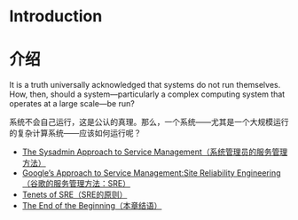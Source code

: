 # **Introduction**

# **介绍**

It is a truth universally acknowledged that systems do not run themselves. How, then, should a system—particularly a complex computing system that operates at a large scale—be run?

系统不会自己运行，这是公认的真理。那么，一个系统——尤其是一个大规模运行的复杂计算系统——应该如何运行呢？

* [The Sysadmin Approach to Service Management（系统管理员的服务管理方法）](./the_sysadmin_approach_to_service_management.md)
* [Google’s Approach to Service Management:Site Reliability Engineering（谷歌的服务管理方法：SRE）](./google's_approach_to_service_management_site_reliability_engineering.md)
* [Tenets of SRE（SRE的原则）](./tenets_of_sre.md)
* [The End of the Beginning（本章结语）](./the_end_of_the_beginning.md)
